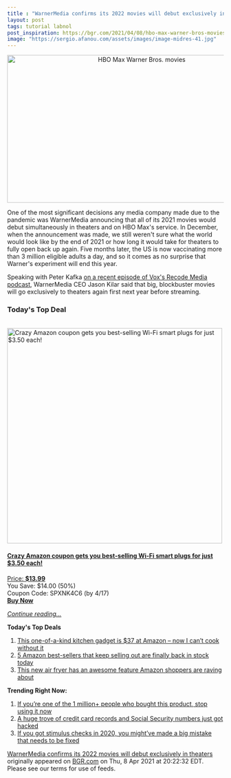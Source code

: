 ```yaml
---
title : "WarnerMedia confirms its 2022 movies will debut exclusively in theaters"
layout: post
tags: tutorial labnol
post_inspiration: https://bgr.com/2021/04/08/hbo-max-warner-bros-movies-exclusive-2022-streaming-theaters/
image: "https://sergio.afanou.com/assets/images/image-midres-41.jpg"
---
```


<center><a href="https://bgr.com/2021/04/08/hbo-max-warner-bros-movies-exclusive-2022-streaming-theaters/" class="bgr-rss-featured-image bgr-rss-test-class"><img loading="lazy" width="610" height="343" src="https://bgr.com/wp-content/uploads/2021/04/Space-Jam-2.jpg?quality=70&amp;strip=all&amp;w=610" class="attachment-feed_normal size-feed_normal wp-post-image" alt="HBO Max Warner Bros. movies" loading="lazy" srcset="https://bgr.com/wp-content/uploads/2021/04/Space-Jam-2.jpg 1280w, https://bgr.com/wp-content/uploads/2021/04/Space-Jam-2.jpg?resize=150,84 150w, https://bgr.com/wp-content/uploads/2021/04/Space-Jam-2.jpg?resize=300,169 300w, https://bgr.com/wp-content/uploads/2021/04/Space-Jam-2.jpg?resize=768,432 768w, https://bgr.com/wp-content/uploads/2021/04/Space-Jam-2.jpg?resize=1024,576 1024w, https://bgr.com/wp-content/uploads/2021/04/Space-Jam-2.jpg?resize=610,343 610w, https://bgr.com/wp-content/uploads/2021/04/Space-Jam-2.jpg?resize=664,374 664w, https://bgr.com/wp-content/uploads/2021/04/Space-Jam-2.jpg?resize=1200,675 1200w, https://bgr.com/wp-content/uploads/2021/04/Space-Jam-2.jpg?resize=782,440 782w, https://bgr.com/wp-content/uploads/2021/04/Space-Jam-2.jpg?resize=827,465 827w, https://bgr.com/wp-content/uploads/2021/04/Space-Jam-2.jpg?resize=800,450 800w" sizes="(max-width: 610px) 100vw, 610px" title="HBO Max Warner Bros. movies" /></a></center><p>One of the most significant decisions any media company made due to the pandemic was WarnerMedia announcing that all of its 2021 movies would debut simultaneously in theaters and on HBO Max's service. In December, when the announcement was made, we still weren't sure what the world would look like by the end of 2021 or how long it would take for theaters to fully open back up again. Five months later, the US is now vaccinating more than 3 million eligible adults a day, and so it comes as no surprise that Warner's experiment will end this year.</p>
<p>Speaking with Peter Kafka <a href="https://www.vox.com/recode/2021/4/8/22372626/warnermedia-ceo-jason-kilar-hbo-max-movies-streaming-interview-peter-kafka">on a recent episode of Vox's Recode Media podcast</a>, WarnerMedia CEO Jason Kilar said that big, blockbuster movies will go exclusively to theaters again first next year before streaming.</p>
<h3>Today's Top Deal</h3>
<p><a href="https://www.amazon.com/Gosund-Compatible-Required-appliances-Certified/dp/B079MFTYMV?tag=b0c55topdeals-20"><br><img height="500px" width="500px" src="https://m.media-amazon.com/images/I/41XmxsuucoL.jpg" alt="Crazy Amazon coupon gets you best-selling Wi-Fi smart plugs for just $3.50 each!"><br></a></p>
<h4><a href="https://www.amazon.com/Gosund-Compatible-Required-appliances-Certified/dp/B079MFTYMV?tag=b0c55rss-20">Crazy Amazon coupon gets you best-selling Wi-Fi smart plugs for just $3.50 each!</a></h4>
<p><a href="https://www.amazon.com/Gosund-Compatible-Required-appliances-Certified/dp/B079MFTYMV?tag=b0c55rss-20">Price: <strong>$13.99</strong></a><br><span>You Save: $14.00 (50%)</span><br><span>Coupon Code: SPXNK4C6 (by 4/17)</span><br><strong><a href="https://www.amazon.com/Gosund-Compatible-Required-appliances-Certified/dp/B079MFTYMV?tag=b0c55rss-20">Buy Now</a></strong></p>
<p><a href="https://bgr.com/2021/04/08/hbo-max-warner-bros-movies-exclusive-2022-streaming-theaters/" class="more-link"><em>Continue reading...</em></a></p>

<p><strong>Today's Top Deals</strong></p>
<ol>
<li><a href="https://bgr.com/2021/04/08/best-kitchen-gadgets-2021-amazon-deal-finamill/?utm_source=rss&#038;utm_campaign=topdeals">This one-of-a-kind kitchen gadget is $37 at Amazon &#8211; now I can&#8217;t cook without it</a></li>
<li><a href="https://bgr.com/2021/04/08/amazon-deals-most-popular-keep-selling-out-apr-week-1/?utm_source=rss&#038;utm_campaign=topdeals">5 Amazon best-sellers that keep selling out are finally back in stock today</a></li>
<li><a href="https://bgr.com/2021/04/08/air-fryer-amazon-smartphone-connected-best-seller/?utm_source=rss&#038;utm_campaign=topdeals">This new air fryer has an awesome feature Amazon shoppers are raving about</a></li>
</ol>

<p><strong>Trending Right Now:</strong></p>
<ol>
<li><a href="https://bgr.com/2021/04/08/product-recall-pressure-washer-greenworks/">If you’re one of the 1 million+ people who bought this product, stop using it now</a></li>
<li><a href="https://bgr.com/2021/04/08/data-breach-leaks-credit-card-records-and-social-security-numbers/">A huge trove of credit card records and Social Security numbers just got hacked</a></li>
<li><a href="https://bgr.com/2021/04/07/stimulus-check-update-irs-explains-recovery-rebate-credit-issues/">If you got stimulus checks in 2020, you might&#8217;ve made a big mistake that needs to be fixed</a></li>
</ol>
<p><a href="https://bgr.com/2021/04/08/hbo-max-warner-bros-movies-exclusive-2022-streaming-theaters/">WarnerMedia confirms its 2022 movies will debut exclusively in theaters</a> originally appeared on <a href="http://bgr.com">BGR.com</a> on Thu, 8 Apr 2021 at 20:22:32 EDT. Please see our terms for use of feeds.</p>